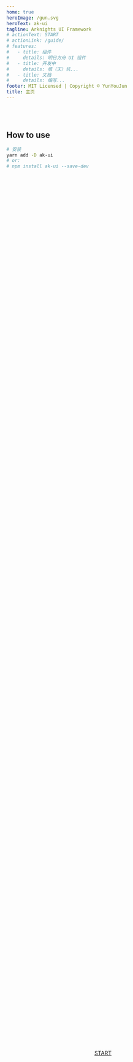 ```yaml
---
home: true
heroImage: /gun.svg
heroText: ak-ui
tagline: Arknights UI Framework
# actionText: START
# actionLink: /guide/
# features:
#   - title: 组件
#     details: 明日方舟 UI 组件
#   - title: 开发中
#     details: 填（天）坑...
#   - title: 文档
#     details: 编写...
footer: MIT Licensed | Copyright © YunYouJun
title: 主页
---
```


<br>
<br>

## How to use

```bash
# 安装
yarn add -D ak-ui
# or:
# npm install ak-ui --save-dev
```

<div>
  <a href="/guide/" style="margin: 0;position: absolute; top: 70%; left: 50%; transform: translate(-50%, -50%);">
    <div class="ak-button--start">
      <div class="icon triangle-right"></div>
      <div class="label">START</div>
      <div class="ak-button--start__glow"></div>
    </div>
  </a>
  
</div>
